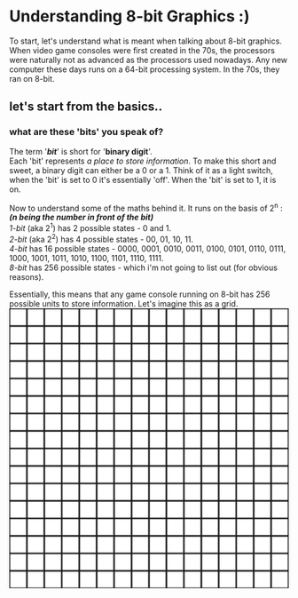 # Understanding 8-bit Graphics :)

To start, let's understand what is meant when talking about 8-bit graphics.  
When video game consoles were first created in the 70s, the processors were naturally not as advanced as the processors used nowadays. Any new computer these days runs on a 64-bit processing system. In the 70s, they ran on 8-bit.

## let's start from the basics..
### what are these 'bits' you speak of?
The term '***bit***' is short for '**binary digit**'.  
Each 'bit' represents *a place to store information*. To make this short and sweet, a binary digit can either be a 0 or a 1. Think of it as a light switch, when the 'bit' is set to 0 it's essentially 'off'. When the 'bit' is set to 1, it is on.

Now to understand some of the maths behind it. It runs on the basis of 2<sup>n</sup> :  
***(n being the number in front of the bit)***  
*1-bit* (aka 2<sup>1</sup>) has 2 possible states - 0 and 1.  
*2-bit* (aka 2<sup>2</sup>) has 4 possible states - 00, 01, 10, 11.  
*4-bit* has 16 possible states - 0000, 0001, 0010, 0011, 0100, 0101, 0110, 0111, 1000, 1001, 1011, 1010, 1100, 1101, 1110, 1111.  
*8-bit* has 256 possible states - which i'm not going to list out (for obvious reasons).

Essentially, this means that any game console running on 8-bit has 256 possible units to store information. Let's imagine this as a grid.  
![](256grid.png)
